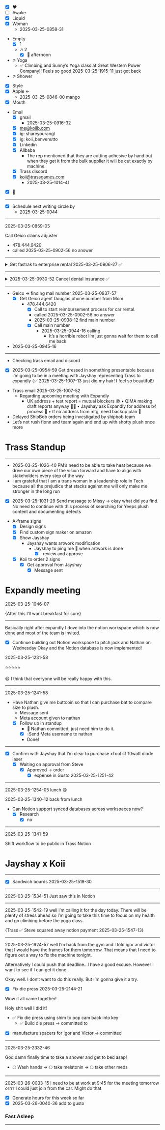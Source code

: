 - [x] ❤️
- [ ] Awake
- [x] Liquid
- [x] Woman
    - 2025-03-25-0858-31
- Empty
    - [x] 1
    - ↗️ 2
        - [x] 💩 afternoon
- ↗️ Yoga
    - ✅ Climbing and Sunny’s Yoga class at Great Western Power Company!! Feels so good 2025-03-25-1915-11 just got back
- ↗️ Shower
- [x] Style
- [x] Apple ←
    - 2025-03-25-0846-00 mango
- [x] Mouth
- Email
    - [x] gmail
        - 2025-03-25-0916-32
    - [x] me@koiib.com
    - [x] ig: shareyourangl
    - [x] ig: koii_benvenutto
    - [x] Linkedin
    - [x] Alibaba
        - The rep mentioned that they are cutting adhesive by hand but when they get it from the bulk supplier it will be cut exactly by machine.
    - [x] Trass discord
    - [x] koii@trassgames.com
        - 2025-03-25-1014-41
- [x] 💏
---

- [x] Schedule next writing circle by 
    - 2025-03-25-0044
---

2025-03-25-0859-05

Call Geico claims adjuster

- 478.444.6420
- called 2025-03-25-0902-56 no answer
---

<details>
<summary>Get fastrak to enterprise rental 2025-03-25-0906-27 ✅</summary>

    - [x] Call   to retroactively add fastrak to rental plan
    -  They directed me to call fastrak instead to add the fastrak to the vehicle
    - 
    - Currently on the phone with Enterprise. Ugh
    - Monk Mind
    - Here’s the rental agreement
    - 2025-03-25-0927-13 gosh well I added the car to fastrak but it’s not showing up on their website. I hope that they just have slow servers. Although their cancel button and add vehicle button are the same color so I may have clicked cancel
    - [x] added rental car to fastrak retroactively 2025-03-25-0929-26
        - Good thing I checked, it looks like I had accidentally cancelled rather than adding
    - 2025-03-25-0929-50
</details>

---

<details>
<summary>2025-03-25-0930-52 Cancel dental insurance ✅</summary>

    - Logging in
    - [x]  Call to cancel Ameritas dental insurance
    - I am still unable to log in
    - Agent confirmed they have my last name spelled benvenueo and my DOB is wrong too although they didn’t mention what it was in the system
    - 2025-03-25-0937-12 Currently on hold with admin dept.
    - Member ID
        - 300136370
    - [x] Policy terminated
</details>

---

- Geico → finding mail number 2025-03-25-0937-57
    - [x] Get Geico agent Douglas phone number from Mom
        - 478.444.6420
            - [x] Call  to start reimbursement process for car rental.
            - called 2025-03-25-0902-56 no answer
            - 2025-03-25-0938-12 find main number
            - [x] Call main number 
                - 2025-03-25-0944-16 calling
                    - It’s a horrible robot I’m just gonna wait for them to call me back
- 2025-03-25-0945-16
---

- Checking trass email and discord
- [x] 2025-03-25-0954-59 Get dressed in something presentable because I’m going to be in a meeting with Jayshay representing Trass to expandly
{✅ 2025-03-25-1007-13 just did my hair! I feel so beautiful!}

- Trass email 2025-03-25-1007-52
    - Regarding upcoming meeting with Expandly
        - UK address + test report = mutual blockers 😵
• QIMA making draft reports anyway 📄✅
• Jayshay ask Expandly for address b4 process 🙏
• If no address from mtg, need backup plan 🔄
- Delayed ShipBob orders being investigated by shipbob team
- Let’s not rush fionn and team again and end up with shotty plush once more
# Trass Standup

---

- 2025-03-25-1026-40 PM’s need to be able to take heat because we drive our own piece of the vision forward and have to align with stakeholders every step of the way
- I am grateful that I am a trans woman in a leadership role in Tech because all the prejudice that stacks against me will only make me stronger in the long run
- [x] 2025-03-25-1031-29  Send message to Missy → okay what did you find. No need to continue with this process of searching for Yeeps plush content and documenting defects
- A-frame signs
    - [x] Design signs
    - [x] Find custom sign maker on amazon
    - [x] Show Jayshay
        - Jayshay wants artwork modification
            - Jayshay to ping me 📡 when artwork is done
                - [x]  review and approve
    - [x] Koii to order 2 signs
        - [x] Get approval from Jayshay
            - [x] Message sent
# Expandly meeting

2025-03-25-1046-07

{After this I’ll want breakfast for sure}

---

Basically right after expandly I dove into the notion workspace which is now done and most of the team is invited.

- [x] Continue building out Notion workspace to pitch jack and Nathan on Wednesday
Okay and the Notion database is now implemented!

2025-03-25-1231-58

⭐⭐⭐⭐⭐

😃 I think that everyone will be really happy with this.

---

2025-03-25-1241-58

- Have Nathan give me buttcoin so that I can purchase bat to compare size to plush.
    - Message sent
    - Meta account given to nathan
    - [x] Follow up  in standup
        - 📡 Nathan committed, just need him to do it.
        - [x] 💧Send Meta username to nathan
        - Done!
---

- [x] Confirm with Jayshay that I’m clear to purchase xTool s1 10watt diode laser
    - [x] Waiting on approval from Steve
        - [x] Approved → order
            - [x] expense in Gusto 2025-03-25-1251-42
---

2025-03-25-1254-05 lunch 😋

2025-03-25-1340-12 back from lunch

- Can Notion support synced databases across workspaces now?
    - [x] Research
        - [x] no
---

2025-03-25-1341-59

Shift workflow to be public in Trass Notion

# Jayshay x Koii

---

- [x] Sandwich boards 2025-03-25-1519-30
---

2025-03-25-1534-51 Just saw this in Notion

---

2025-03-25-1542-19 well I’m calling it for the day today. There will be plenty of stress ahead so I’m going to take this time to focus on my health and go climbing before the yoga class.

{Trass ✅ Steve squared away notion payment 2025-03-25-1547-13}

---

2025-03-25-1924-57 well I’m back from the gym and I told igor and victor that I would have the frames for them tomorrow. That means that I need to figure out a way to fix the machine tonight.

Alternatively I could push that deadline…I have a good excuse. However I want to see if I can get it done.

Okay well. I don’t want to do this really. But I’m gonna give it a try.

- [x] Fix die press
2025-03-25-2144-21

Wow it all came together!

Holy shit well I did it!

- ✅ Fix die press using shim to pop cam back into key
    - ✅ Build die press  → committed to  
- [x] manufacture spacers for Igor and Victor → committed  


---

2025-03-25-2332-46

God damn finally time to take a shower and get to bed asap!

- 🌕 Wash hands → 🌕 take melatonin → 🌕 take other meds
---

2025-03-26-0033-15 I need to be at work at 9:45 for the meeting tomorrow orrrr I could just join from the car. Might do that.

- [x] Generate hours for this week so far
- [x] 2025-03-26-0040-36 add to gusto
### Fast Asleep

---





